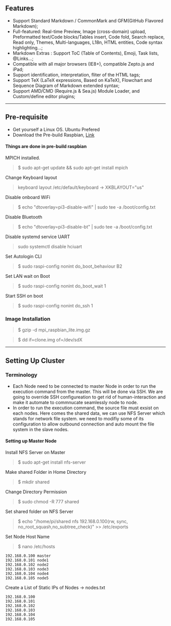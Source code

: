 ## Features

- Support Standard Markdown / CommonMark and GFM(GitHub Flavored Markdown);
- Full-featured: Real-time Preview, Image (cross-domain) upload, Preformatted text/Code blocks/Tables insert, Code fold, Search replace, Read only, Themes, Multi-languages, L18n, HTML entities, Code syntax highlighting...;
- Markdown Extras : Support ToC (Table of Contents), Emoji, Task lists, @Links...;
- Compatible with all major browsers (IE8+), compatible Zepto.js and iPad;
- Support identification, interpretation, fliter of the HTML tags;
- Support TeX (LaTeX expressions, Based on KaTeX), Flowchart and Sequence Diagram of Markdown extended syntax;
- Support AMD/CMD (Require.js & Sea.js) Module Loader, and Custom/define editor plugins;
---
## Pre-requisite
- Get yourself a Linux OS. Ubuntu Prefered
- Download the Pre-build Raspbian, [Link](https://drive.google.com/open?id=1ZE4F_4L35xWDauFQV3xF_Dgn57y48GdF)

#### Things are done in pre-build raspbian
MPICH installed.
> $ sudo apt-get update && sudo apt-get install mpich

Change Keyboard layout
> keyboard layout /etc/default/keyboard -> XKBLAYOUT="us"

Disable onboard WiFi
> $ echo "dtoverlay=pi3-disable-wifi" | sudo tee -a /boot/config.txt

Disable Bluetooth

> $ echo "dtoverlay=pi3-disable-bt" | sudo tee -a /boot/config.txt

Disable systemd service UART

> sudo systemctl disable hciuart

Set Autologin CLI
> $ sudo raspi-config nonint do_boot_behaviour B2

Set LAN wait on Boot
> $ sudo raspi-config nonint do_boot_wait 1

Start SSH on boot
> $ sudo raspi-config nonint do_ssh 1

### Image Installation

> $ gzip -d mpi_raspbian_lite.img.gz

> $ dd if=clone.img of=/dev/sdX

---

## Setting Up Cluster

### Terminology
- Each Node need to be connected to master Node in order to run the execution command from the master. This will be done via SSH. We are going to override SSH configureation to get rid of human-interaction and make it automate to commnucate seamlessly node to node.
- In order to run the execution command, the source file must exsist on each nodes. Here comes the shared data, we can use NFS Server which stands for network file system. we need to modifiy some of its configuration to allow outbound connection and auto mount the file system in the slave nodes.

#### Setting up Master Node

Install NFS Server on Master
> $ sudo apt-get install nfs-server

Make shared Folder in Home Directory
> $ mkdir shared

Change Directory Permission
> $ sudo chmod -R 777 shared

Set shared folder on NFS Server
> $ echo "/home/pi/shared nfs 192.168.0.100(rw, sync, no_root_squash,no_subtree_check)" >> /etc/exports

Set Node Host Name
> $ nano /etc/hosts

```
192.168.0.100 master
192.168.0.101 node1
192.168.0.102 node2
192.168.0.103 node3
192.168.0.104 node4
192.168.0.105 node5
```
Create a List of Static IPs of Nodes -> nodes.txt
```
192.168.0.100
192.168.0.101
192.168.0.102
192.168.0.103
192.168.0.104
192.168.0.105
```


